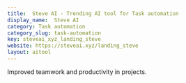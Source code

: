 ```yaml
---
title:  Steve AI - Trending AI tool for Task automation
display_name:  Steve AI
category: Task automation
category_slug: task-automation
key: steveai_xyz_landing_steve
website: https://steveai.xyz/landing_steve
layout: aitool
---
```


Improved teamwork and productivity in projects.
